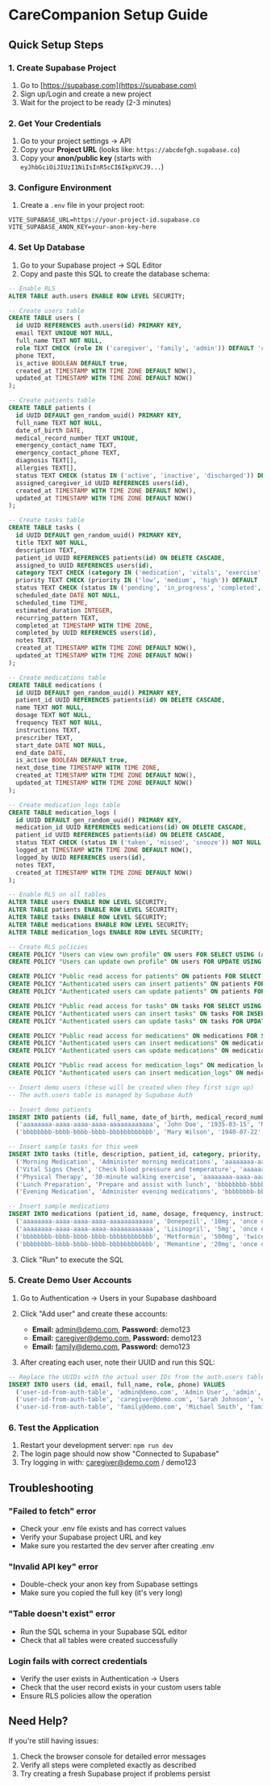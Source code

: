 # CareCompanion Setup Guide

## Quick Setup Steps

### 1. Create Supabase Project
1. Go to [https://supabase.com](https://supabase.com)
2. Sign up/Login and create a new project
3. Wait for the project to be ready (2-3 minutes)

### 2. Get Your Credentials
1. Go to your project settings → API
2. Copy your **Project URL** (looks like: `https://abcdefgh.supabase.co`)
3. Copy your **anon/public key** (starts with `eyJhbGciOiJIUzI1NiIsInR5cCI6IkpXVCJ9...`)

### 3. Configure Environment
1. Create a `.env` file in your project root:
```env
VITE_SUPABASE_URL=https://your-project-id.supabase.co
VITE_SUPABASE_ANON_KEY=your-anon-key-here
```

### 4. Set Up Database
1. Go to your Supabase project → SQL Editor
2. Copy and paste this SQL to create the database schema:

```sql
-- Enable RLS
ALTER TABLE auth.users ENABLE ROW LEVEL SECURITY;

-- Create users table
CREATE TABLE users (
  id UUID REFERENCES auth.users(id) PRIMARY KEY,
  email TEXT UNIQUE NOT NULL,
  full_name TEXT NOT NULL,
  role TEXT CHECK (role IN ('caregiver', 'family', 'admin')) DEFAULT 'caregiver',
  phone TEXT,
  is_active BOOLEAN DEFAULT true,
  created_at TIMESTAMP WITH TIME ZONE DEFAULT NOW(),
  updated_at TIMESTAMP WITH TIME ZONE DEFAULT NOW()
);

-- Create patients table
CREATE TABLE patients (
  id UUID DEFAULT gen_random_uuid() PRIMARY KEY,
  full_name TEXT NOT NULL,
  date_of_birth DATE,
  medical_record_number TEXT UNIQUE,
  emergency_contact_name TEXT,
  emergency_contact_phone TEXT,
  diagnosis TEXT[],
  allergies TEXT[],
  status TEXT CHECK (status IN ('active', 'inactive', 'discharged')) DEFAULT 'active',
  assigned_caregiver_id UUID REFERENCES users(id),
  created_at TIMESTAMP WITH TIME ZONE DEFAULT NOW(),
  updated_at TIMESTAMP WITH TIME ZONE DEFAULT NOW()
);

-- Create tasks table
CREATE TABLE tasks (
  id UUID DEFAULT gen_random_uuid() PRIMARY KEY,
  title TEXT NOT NULL,
  description TEXT,
  patient_id UUID REFERENCES patients(id) ON DELETE CASCADE,
  assigned_to UUID REFERENCES users(id),
  category TEXT CHECK (category IN ('medication', 'vitals', 'exercise', 'meal', 'hygiene', 'social', 'other')) DEFAULT 'other',
  priority TEXT CHECK (priority IN ('low', 'medium', 'high')) DEFAULT 'medium',
  status TEXT CHECK (status IN ('pending', 'in_progress', 'completed', 'cancelled')) DEFAULT 'pending',
  scheduled_date DATE NOT NULL,
  scheduled_time TIME,
  estimated_duration INTEGER,
  recurring_pattern TEXT,
  completed_at TIMESTAMP WITH TIME ZONE,
  completed_by UUID REFERENCES users(id),
  notes TEXT,
  created_at TIMESTAMP WITH TIME ZONE DEFAULT NOW(),
  updated_at TIMESTAMP WITH TIME ZONE DEFAULT NOW()
);

-- Create medications table
CREATE TABLE medications (
  id UUID DEFAULT gen_random_uuid() PRIMARY KEY,
  patient_id UUID REFERENCES patients(id) ON DELETE CASCADE,
  name TEXT NOT NULL,
  dosage TEXT NOT NULL,
  frequency TEXT NOT NULL,
  instructions TEXT,
  prescriber TEXT,
  start_date DATE NOT NULL,
  end_date DATE,
  is_active BOOLEAN DEFAULT true,
  next_dose_time TIMESTAMP WITH TIME ZONE,
  created_at TIMESTAMP WITH TIME ZONE DEFAULT NOW(),
  updated_at TIMESTAMP WITH TIME ZONE DEFAULT NOW()
);

-- Create medication_logs table
CREATE TABLE medication_logs (
  id UUID DEFAULT gen_random_uuid() PRIMARY KEY,
  medication_id UUID REFERENCES medications(id) ON DELETE CASCADE,
  patient_id UUID REFERENCES patients(id) ON DELETE CASCADE,
  status TEXT CHECK (status IN ('taken', 'missed', 'snooze')) NOT NULL,
  logged_at TIMESTAMP WITH TIME ZONE DEFAULT NOW(),
  logged_by UUID REFERENCES users(id),
  notes TEXT,
  created_at TIMESTAMP WITH TIME ZONE DEFAULT NOW()
);

-- Enable RLS on all tables
ALTER TABLE users ENABLE ROW LEVEL SECURITY;
ALTER TABLE patients ENABLE ROW LEVEL SECURITY;
ALTER TABLE tasks ENABLE ROW LEVEL SECURITY;
ALTER TABLE medications ENABLE ROW LEVEL SECURITY;
ALTER TABLE medication_logs ENABLE ROW LEVEL SECURITY;

-- Create RLS policies
CREATE POLICY "Users can view own profile" ON users FOR SELECT USING (auth.uid() = id);
CREATE POLICY "Users can update own profile" ON users FOR UPDATE USING (auth.uid() = id);

CREATE POLICY "Public read access for patients" ON patients FOR SELECT USING (true);
CREATE POLICY "Authenticated users can insert patients" ON patients FOR INSERT TO authenticated WITH CHECK (true);
CREATE POLICY "Authenticated users can update patients" ON patients FOR UPDATE TO authenticated USING (true);

CREATE POLICY "Public read access for tasks" ON tasks FOR SELECT USING (true);
CREATE POLICY "Authenticated users can insert tasks" ON tasks FOR INSERT TO authenticated WITH CHECK (true);
CREATE POLICY "Authenticated users can update tasks" ON tasks FOR UPDATE TO authenticated USING (true);

CREATE POLICY "Public read access for medications" ON medications FOR SELECT USING (true);
CREATE POLICY "Authenticated users can insert medications" ON medications FOR INSERT TO authenticated WITH CHECK (true);
CREATE POLICY "Authenticated users can update medications" ON medications FOR UPDATE TO authenticated USING (true);

CREATE POLICY "Public read access for medication_logs" ON medication_logs FOR SELECT USING (true);
CREATE POLICY "Authenticated users can insert medication_logs" ON medication_logs FOR INSERT TO authenticated WITH CHECK (true);

-- Insert demo users (these will be created when they first sign up)
-- The auth.users table is managed by Supabase Auth

-- Insert demo patients
INSERT INTO patients (id, full_name, date_of_birth, medical_record_number, emergency_contact_name, emergency_contact_phone, diagnosis, allergies) VALUES
  ('aaaaaaaa-aaaa-aaaa-aaaa-aaaaaaaaaaaa', 'John Doe', '1935-03-15', 'MRN001', 'Jane Doe', '+1-555-0101', ARRAY['Alzheimer''s Disease', 'Hypertension'], ARRAY['Penicillin']),
  ('bbbbbbbb-bbbb-bbbb-bbbb-bbbbbbbbbbbb', 'Mary Wilson', '1940-07-22', 'MRN002', 'Robert Wilson', '+1-555-0102', ARRAY['Dementia', 'Diabetes Type 2'], ARRAY['Shellfish']);

-- Insert sample tasks for this week
INSERT INTO tasks (title, description, patient_id, category, priority, scheduled_date, scheduled_time, status) VALUES
  ('Morning Medication', 'Administer morning medications', 'aaaaaaaa-aaaa-aaaa-aaaa-aaaaaaaaaaaa', 'medication', 'high', CURRENT_DATE, '08:00:00', 'pending'),
  ('Vital Signs Check', 'Check blood pressure and temperature', 'aaaaaaaa-aaaa-aaaa-aaaa-aaaaaaaaaaaa', 'vitals', 'medium', CURRENT_DATE, '09:00:00', 'completed'),
  ('Physical Therapy', '30-minute walking exercise', 'aaaaaaaa-aaaa-aaaa-aaaa-aaaaaaaaaaaa', 'exercise', 'medium', CURRENT_DATE, '10:30:00', 'pending'),
  ('Lunch Preparation', 'Prepare and assist with lunch', 'bbbbbbbb-bbbb-bbbb-bbbb-bbbbbbbbbbbb', 'meal', 'high', CURRENT_DATE, '12:00:00', 'pending'),
  ('Evening Medication', 'Administer evening medications', 'bbbbbbbb-bbbb-bbbb-bbbb-bbbbbbbbbbbb', 'medication', 'high', CURRENT_DATE, '18:00:00', 'pending');

-- Insert sample medications
INSERT INTO medications (patient_id, name, dosage, frequency, instructions, prescriber, start_date, next_dose_time, is_active) VALUES
  ('aaaaaaaa-aaaa-aaaa-aaaa-aaaaaaaaaaaa', 'Donepezil', '10mg', 'once daily', 'Take with evening meal', 'Dr. Smith', '2024-01-01', NOW() + INTERVAL '2 hours', true),
  ('aaaaaaaa-aaaa-aaaa-aaaa-aaaaaaaaaaaa', 'Lisinopril', '5mg', 'once daily', 'Take in morning', 'Dr. Johnson', '2024-01-01', NOW() + INTERVAL '8 hours', true),
  ('bbbbbbbb-bbbb-bbbb-bbbb-bbbbbbbbbbbb', 'Metformin', '500mg', 'twice daily', 'Take with meals', 'Dr. Wilson', '2024-01-01', NOW() + INTERVAL '4 hours', true),
  ('bbbbbbbb-bbbb-bbbb-bbbb-bbbbbbbbbbbb', 'Memantine', '20mg', 'once daily', 'Take with food', 'Dr. Smith', '2024-01-01', NOW() + INTERVAL '6 hours', true);
```

3. Click "Run" to execute the SQL

### 5. Create Demo User Accounts
1. Go to Authentication → Users in your Supabase dashboard
2. Click "Add user" and create these accounts:
   - **Email:** admin@demo.com, **Password:** demo123
   - **Email:** caregiver@demo.com, **Password:** demo123  
   - **Email:** family@demo.com, **Password:** demo123

3. After creating each user, note their UUID and run this SQL:
```sql
-- Replace the UUIDs with the actual user IDs from the auth.users table
INSERT INTO users (id, email, full_name, role, phone) VALUES
  ('user-id-from-auth-table', 'admin@demo.com', 'Admin User', 'admin', '+1-555-0001'),
  ('user-id-from-auth-table', 'caregiver@demo.com', 'Sarah Johnson', 'caregiver', '+1-555-0002'),
  ('user-id-from-auth-table', 'family@demo.com', 'Michael Smith', 'family', '+1-555-0003');
```

### 6. Test the Application
1. Restart your development server: `npm run dev`
2. The login page should now show "Connected to Supabase"
3. Try logging in with: caregiver@demo.com / demo123

## Troubleshooting

### "Failed to fetch" error
- Check your .env file exists and has correct values
- Verify your Supabase project URL and key
- Make sure you restarted the dev server after creating .env

### "Invalid API key" error
- Double-check your anon key from Supabase settings
- Make sure you copied the full key (it's very long)

### "Table doesn't exist" error
- Run the SQL schema in your Supabase SQL editor
- Check that all tables were created successfully

### Login fails with correct credentials
- Verify the user exists in Authentication → Users
- Check that the user record exists in your custom users table
- Ensure RLS policies allow the operation

## Need Help?
If you're still having issues:
1. Check the browser console for detailed error messages
2. Verify all steps were completed exactly as described
3. Try creating a fresh Supabase project if problems persist